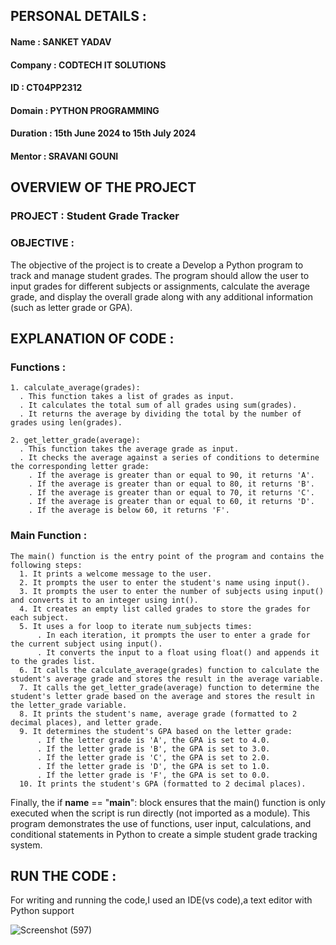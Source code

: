 ## PERSONAL DETAILS :
  #### Name : SANKET YADAV
  #### Company : CODTECH IT SOLUTIONS
  #### ID : CT04PP2312
  #### Domain : PYTHON PROGRAMMING
  #### Duration : 15th June 2024 to 15th July 2024
  #### Mentor : SRAVANI GOUNI

## OVERVIEW OF THE PROJECT

  ### PROJECT : Student Grade Tracker
  ### OBJECTIVE :
  The objective of the project is to create a Develop a Python program to track and manage student grades.
  The program should allow the user to input grades for different subjects or assignments, calculate the
  average grade, and display the overall grade along with any additional information (such as letter grade or GPA).
 
  

## EXPLANATION OF CODE :
  ### Functions :
    1. calculate_average(grades):
      . This function takes a list of grades as input.
      . It calculates the total sum of all grades using sum(grades).
      . It returns the average by dividing the total by the number of grades using len(grades).
      
    2. get_letter_grade(average):    
      . This function takes the average grade as input.
      . It checks the average against a series of conditions to determine the corresponding letter grade:
        . If the average is greater than or equal to 90, it returns 'A'.
        . If the average is greater than or equal to 80, it returns 'B'.
        . If the average is greater than or equal to 70, it returns 'C'.
        . If the average is greater than or equal to 60, it returns 'D'.
        . If the average is below 60, it returns 'F'.

  ### Main Function :
    The main() function is the entry point of the program and contains the following steps:
      1. It prints a welcome message to the user.
      2. It prompts the user to enter the student's name using input().
      3. It prompts the user to enter the number of subjects using input() and converts it to an integer using int().
      4. It creates an empty list called grades to store the grades for each subject.
      5. It uses a for loop to iterate num_subjects times:
          . In each iteration, it prompts the user to enter a grade for the current subject using input().
          . It converts the input to a float using float() and appends it to the grades list.
      6. It calls the calculate_average(grades) function to calculate the student's average grade and stores the result in the average variable.
      7. It calls the get_letter_grade(average) function to determine the student's letter grade based on the average and stores the result in the letter_grade variable.
      8. It prints the student's name, average grade (formatted to 2 decimal places), and letter grade.
      9. It determines the student's GPA based on the letter grade:
          . If the letter grade is 'A', the GPA is set to 4.0.
          . If the letter grade is 'B', the GPA is set to 3.0.
          . If the letter grade is 'C', the GPA is set to 2.0.
          . If the letter grade is 'D', the GPA is set to 1.0.
          . If the letter grade is 'F', the GPA is set to 0.0.
      10. It prints the student's GPA (formatted to 2 decimal places).

Finally, the if __name__ == "__main__": block ensures that the main() function is only executed when the script is run directly (not imported as a module).
  This program demonstrates the use of functions, user input, calculations, and conditional statements in Python to create a simple student grade tracking system.

## RUN THE CODE :
  For writing and running the code,I used an IDE(vs code),a text editor with Python support 

![Screenshot (597)](https://github.com/Sanketyadav7078/CODTECH-Task2/assets/168887923/aa4cc62d-91c2-4309-9436-2c1f65c92a66)
